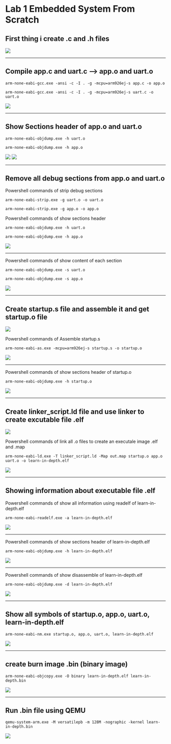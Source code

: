 # **Lab 1 Embedded System From Scratch**

## First thing i create .c and .h files
<img src="/02_Embedded_C/02_Lesson_2/01_Lab1/img/001.jpg" >

---
## Compile app.c and uart.c --> app.o and uart.o
```
arm-none-eabi-gcc.exe -ansi -c -I . -g -mcpu=arm926ej-s app.c -o app.o
```
```
arm-none-eabi-gcc.exe -ansi -c -I . -g -mcpu=arm926ej-s uart.c -o uart.o
```
<img src="/02_Embedded_C/02_Lesson_2/01_Lab1/img/002.jpg" >

---

## Show Sections header of app.o and uart.o
```
arm-none-eabi-objdump.exe -h uart.o
```
```
arm-none-eabi-objdump.exe -h app.o
```
<img src="/02_Embedded_C/02_Lesson_2/01_Lab1/img/003.jpg" >
<img src="/02_Embedded_C/02_Lesson_2/01_Lab1/img/004.jpg" >

---

## Remove all debug sections from app.o and uart.o
Powershell commands of strip debug sections
```
arm-none-eabi-strip.exe -g uart.o -o uart.o
```
```
arm-none-eabi-strip.exe -g app.o -o app.o
```
Powershell commands of show sections header
```
arm-none-eabi-objdump.exe -h uart.o
```
```
arm-none-eabi-objdump.exe -h app.o
```
<img src="/02_Embedded_C/02_Lesson_2/01_Lab1/img/005.jpg" >

---

Powershell commands of show content of each section

```
arm-none-eabi-objdump.exe -s uart.o
```
```
arm-none-eabi-objdump.exe -s app.o
```
<img src="/02_Embedded_C/02_Lesson_2/01_Lab1/img/006.jpg" >

---

## Create startup.s file and assemble it and get startup.o file
<img src="/02_Embedded_C/02_Lesson_2/01_Lab1/img/007.jpg" >

Powershell commands of Assemble startup.s
```
arm-none-eabi-as.exe -mcpu=arm926ej-s startup.s -o startup.o
```
<img src="/02_Embedded_C/02_Lesson_2/01_Lab1/img/008.jpg" >

---
Powershell commands of show sections header of startup.o
```
arm-none-eabi-objdump.exe -h startup.o
```
<img src="/02_Embedded_C/02_Lesson_2/01_Lab1/img/009.jpg" >

---

## Create linker_script.ld file and use linker to create excutable file .elf
<img src="/02_Embedded_C/02_Lesson_2/01_Lab1/img/010.jpg" >

Powershell commands of link all .o files to create an executale image .elf and .map
```
arm-none-eabi-ld.exe -T linker_script.ld -Map out.map startup.o app.o uart.o -o learn-in-depth.elf
```
<img src="/02_Embedded_C/02_Lesson_2/01_Lab1/img/011.jpg" >

---

## Showing information about executable file .elf

Powershell commands of show all information using readelf of learn-in-depth.elf
```
arm-none-eabi-readelf.exe -a learn-in-depth.elf
```
<img src="/02_Embedded_C/02_Lesson_2/01_Lab1/img/012.jpg" >

---
Powershell commands of show sections header of learn-in-depth.elf
```
arm-none-eabi-objdump.exe -h learn-in-depth.elf
```
<img src="/02_Embedded_C/02_Lesson_2/01_Lab1/img/013.jpg" >

---
Powershell commands of show disassemble of learn-in-depth.elf
```
arm-none-eabi-objdump.exe -d learn-in-depth.elf
```
<img src="/02_Embedded_C/02_Lesson_2/01_Lab1/img/014.jpg" >

---

## **Show all symbols of startup.o, app.o, uart.o, learn-in-depth.elf**
```
arm-none-eabi-nm.exe startup.o, app.o, uart.o, learn-in-depth.elf
```
<img src="/02_Embedded_C/02_Lesson_2/01_Lab1/img/015.jpg" >

---
## **create burn image .bin (binary image)**
```
arm-none-eabi-objcopy.exe -O binary learn-in-depth.elf learn-in-depth.bin
```
<img src="/02_Embedded_C/02_Lesson_2/01_Lab1/img/016.jpg" >


---
## **Run .bin file using QEMU**
```
qemu-system-arm.exe -M versatilepb -m 128M -nographic -kernel learn-in-depth.bin
```
<img src="/02_Embedded_C/02_Lesson_2/01_Lab1/img/017.jpg" >